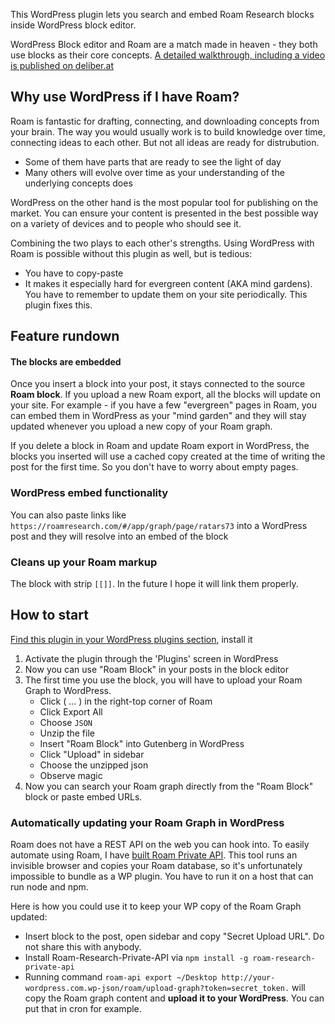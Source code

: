 This WordPress plugin lets you search and embed Roam Research blocks inside WordPress block editor.

WordPress Block editor and Roam are a match made in heaven - they both use blocks as their core concepts.
[A detailed walkthrough, including a video is published on deliber.at](https://deliber.at/wp-roam-block/)
## Why use WordPress if I have Roam?

Roam is fantastic for drafting, connecting, and downloading concepts from your brain. The way you would usually work is to build knowledge over time, connecting ideas to each other. But not all ideas are ready for distrubution.

- Some of them have parts that are ready to see the light of day
- Many others will evolve over time as your understanding of the underlying concepts does

WordPress on the other hand is the most popular tool for publishing on the market. You can ensure your content is presented in the best possible way on a variety of devices and to people who should see it.

Combining the two plays to each other's strengths.
Using WordPress with Roam is possible without this plugin as well, but is tedious:

- You have to copy-paste
- It makes it especially hard for evergreen content (AKA mind gardens). You have to remember to update them on your site periodically. This plugin fixes this.

## Feature rundown

#### The blocks are embedded

Once you insert a block into your post, it stays connected to the source **Roam block**.
If you upload a new Roam export, all the blocks will update on your site. For example - if you have a few "evergreen" pages in Roam, you can embed them in WordPress as your "mind garden" and they will stay updated whenever you upload a new copy of your Roam graph.

If you delete a block in Roam and update Roam export in WordPress, the blocks you inserted will use a cached copy created at the time of writing the post for the first time.
So you don't have to worry about empty pages.

### WordPress embed functionality

You can also paste links like `https://roamresearch.com/#/app/graph/page/ratars73` into a WordPress post and they will resolve into an embed of the block

### Cleans up your Roam markup

The block with strip `[[]]`. In the future I hope it will link them properly.

## How to start

[Find this plugin in your WordPress plugins section](https://wordpress.org/plugins/roam-block/), install it
1. Activate the plugin through the 'Plugins' screen in WordPress
1. Now you can use "Roam Block" in your posts in the block editor
1. The first time you use the block, you will have to upload your Roam Graph to WordPress.
    - Click ( ... ) in the right-top corner of Roam
    - Click Export All
    - Choose `JSON`
    - Unzip the file
    - Insert "Roam Block" into Gutenberg in WordPress
    - Click "Upload" in sidebar
    - Choose the unzipped json
    - Observe magic
1. Now you can search your Roam graph directly from the "Roam Block" block or paste embed URLs.

### Automatically updating your Roam Graph in WordPress

Roam does not have a REST API on the web you can hook into.
To easily automate using Roam, I have [built Roam Private API](https://deliber.at/roam/roam-api).
This tool runs an invisible browser and copies your Roam database, so it's unfortunately impossible to bundle as a WP plugin. You have to run it on a host that can run node and npm.

Here is how you could use it to keep your WP copy of the Roam Graph updated:

- Insert block to the post, open sidebar and copy "Secret Upload URL". Do not share this with anybody.
- Install Roam-Research-Private-API via `npm install -g roam-research-private-api`
- Running command `roam-api export ~/Desktop http://your-wordpress.com.wp-json/roam/upload-graph?token=secret_token.` will copy the Roam graph content and **upload it to your WordPress**. You can put that in cron for example.



